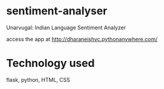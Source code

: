 # sentiment-analyser
Unarvugal: Indian Language Sentiment Analyzer

access the app at http://dharaneishvc.pythonanywhere.com/

# Technology used
flask, python, HTML, CSS
